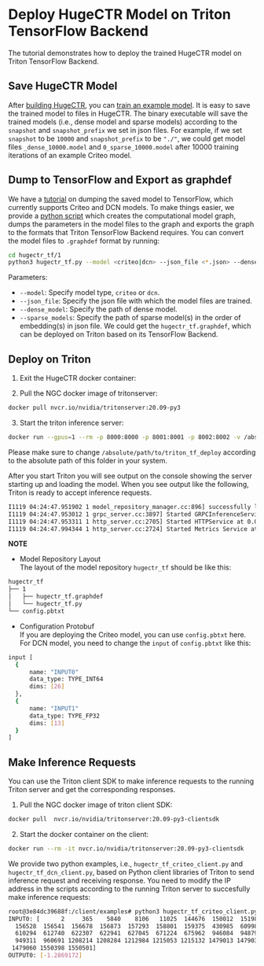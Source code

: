 # Deploy HugeCTR Model on Triton TensorFlow Backend
The tutorial demonstrates how to deploy the trained HugeCTR model on Triton TensorFlow Backend.

## Save HugeCTR Model
After [building HugeCTR](../../../README.md#2-build-docker-image-and-hugectr), you can [train an example model](../../../README.md#4-train-an-example-dcn-model). It is easy to save the trained model to files in HugeCTR. The binary executable will save the trained models (i.e., dense model and sparse models) according to the `snapshot` and `snapshot_prefix` we set in json files. For example, if we set `snapshot` to be `10000` and `snapshot_prefix` to be `"./"`, we could get model files `_dense_10000.model` and `0_sparse_10000.model` after 10000 training iterations of an example Criteo model.

## Dump to TensorFlow and Export as graphdef
We have a [tutorial](../dump_to_tf) on dumping the saved model to TensorFlow, which currently supports Criteo and DCN models. To make things easier, we provide a [python script](./hugectr_tf/1/hugectr_tf.py) which creates the computational model graph, dumps the parameters in the model files to the graph and exports the graph to the formats that Triton TensorFlow Backend requires. You can convert the model files to `.graphdef` format by running:
```bash
cd hugectr_tf/1
python3 hugectr_tf.py --model <criteo|dcn> --json_file <*.json> --dense_model <.model> --sparse_models <.model> ...
```
Parameters:
+ `--model`: Specify model type, `criteo` or `dcn`.
+ `--json_file`: Specify the json file with which the model files are trained.
+ `--dense_model`: Specify the path of dense model.  
+ `--sparse_models`: Specify the path of sparse model(s) in the order of embedding(s) in json file.
We could get the `hugectr_tf.graphdef`, which can be deployed on Triton based on its TensorFlow Backend.

## Deploy on Triton
1. Exit the HugeCTR docker container:

2. Pull the NGC docker image of tritonserver:
```bash
docker pull nvcr.io/nvidia/tritonserver:20.09-py3
```

3. Start the triton inference server:
```bash
docker run --gpus=1 --rm -p 8000:8000 -p 8001:8001 -p 8002:8002 -v /absolute/path/to/triton_tf_deploy:/models nvcr.io/nvidia/tritonserver:20.09-py3 tritonserver --model-repository=/models
```
Please make sure to change `/absolute/path/to/triton_tf_deploy` according to the absolute path of this folder in your system.

After you start Triton you will see output on the console showing the server starting up and loading the model. When you see output like the following, Triton is ready to accept inference requests.
```bash
I1119 04:24:47.951902 1 model_repository_manager.cc:896] successfully loaded 'hugectr_tf' version 1
I1119 04:24:47.953012 1 grpc_server.cc:3897] Started GRPCInferenceService at 0.0.0.0:8001
I1119 04:24:47.953311 1 http_server.cc:2705] Started HTTPService at 0.0.0.0:8000
I1119 04:24:47.994344 1 http_server.cc:2724] Started Metrics Service at 0.0.0.0:8002
```

**NOTE**
  + Model Repository Layout <br>
  The layout of the model repository `hugectr_tf` should be like this:
  ```bash
  hugectr_tf
  ├── 1
  │   ├── hugectr_tf.graphdef
  │   └── hugectr_tf.py
  └── config.pbtxt
  ```
  
  + Configuration Protobuf <br>
  If you are deploying the Criteo model, you can use `config.pbtxt` here. For DCN model, you need to change the `input` of `config.pbtxt` like this:
  ```bash
  input [
    {
        name: "INPUT0"
        data_type: TYPE_INT64
        dims: [26]
    },
    {
        name: "INPUT1"
        data_type: TYPE_FP32
        dims: [13]
    }
  ]
  ```
## Make Inference Requests
You can use the Triton client SDK to make inference requests to the running Triton server and get the corresponding responses.
1. Pull the NGC docker image of triton client SDK:
```bash
docker pull  nvcr.io/nvidia/tritonserver:20.09-py3-clientsdk
```
2. Start the docker container on the client:
```bash
docker run --rm -it nvcr.io/nvidia/tritonserver:20.09-py3-clientsdk
```

We provide two python examples, i.e., `hugectr_tf_criteo_client.py` and  `hugectr_tf_dcn_client.py`, based on Python client libraries of Triton to send inference request and receiving response. You need to modify the IP address in the scripts according to the running Triton server to succesfully make inference requests:
```bash
root@3e84dc39688f:/client/examples# python3 hugectr_tf_criteo_client.py
INPUT0: [      2     365    5840    8106   11025  144676  150012  151981  152540
  156528  156541  156678  156873  157293  158801  159375  430985  609983
  610294  612740  622307  622941  627045  671224  675962  946084  948795
  949311  960691 1208214 1208284 1212984 1215053 1215132 1479013 1479030
 1479060 1550398 1550501]
OUTPUT0: [-1.2869172]
```